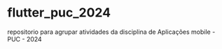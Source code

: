 # flutter_puc_2024
repositorio para agrupar atividades da disciplina de Aplicações mobile - PUC - 2024
